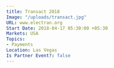 ```yaml
---
title: Transact 2018
Image: "/uploads/transact.jpg"
URL: www.electran.org
Start Date: 2018-04-17 05:30:00 +05:30
Markets: USA
Topics:
- Payments
Location: Las Vegas
Is Partner Event?: false
---
```


